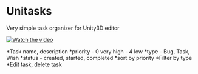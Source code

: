 # Unitasks
Very simple task organizer for Unity3D editor

[![Watch the video](https://i.gyazo.com/5f0736a09105632d8c6ee2964aca682f.png)](https://youtu.be/B78LaRR3_5Q)

*Task name, description
*priority - 0 very high - 4 low
*type - Bug, Task, Wish
*status - created, started, completed
*sort by priority
*Filter by type
*Edit task, delete task
